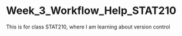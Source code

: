 # Week_3_Workflow_Help_STAT210
This is for class STAT210, where I am learning about version control
